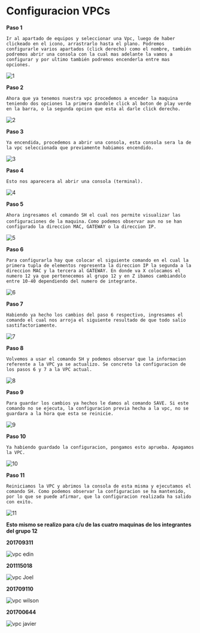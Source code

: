# Configuracion VPCs



**Paso 1**

`Ir al apartado de equipos y seleccionar una Vpc, luego de haber clickeado en el icono, arrastrarlo hasta el plano. Podremos configurarle varios apartados (click derecho) como el nombre, también podremos abrir una consola con la cual mas adelante la vamos a configurar y por ultimo también podremos encenderla entre mas opciones.` 

![1](https://github.com/Jodyannre/redes1_practica1_g12/blob/feature/javier/configuraciones/images/1.png?raw=true)



**Paso 2**

`Ahora que ya tenemos nuestra vpc procedemos a enceder la maquina teniendo dos opciones la primera dandole click al boton de play verde en la barra, o la segunda opcion que esta al darle click derecho.`

![2](https://github.com/Jodyannre/redes1_practica1_g12/blob/feature/javier/configuraciones/images/2.png?raw=true)

**Paso 3**

`Ya encendida, procedemos a abrir una consola, esta consola sera la de la vpc seleccionada que previamente habiamos encendido.`

![3](https://github.com/Jodyannre/redes1_practica1_g12/blob/feature/javier/configuraciones/images/3.png?raw=true)

**Paso 4**

`Esto nos aparecera al abrir una consola (terminal).`

![4](https://github.com/Jodyannre/redes1_practica1_g12/blob/feature/javier/configuraciones/images/4.png?raw=true)

**Paso 5**

`Ahora ingresamos el comando SH el cual nos permite visualizar las configuraciones de la maquina.` `Como podemos observar aun no se han configurado la direccion MAC, GATEWAY o la direccion IP.`

![5](https://github.com/Jodyannre/redes1_practica1_g12/blob/feature/javier/configuraciones/images/5.png?raw=true)

**Paso 6**

`Para configurarla hay que colocar el siguiente comando en el cual la primera tupla de elementos representa la direccion IP la segunda a la direccion MAC y la tercera al GATEWAY. En donde va X colocamos el numero 12 ya que pertenecemos al grupo 12 y en Z ibamos cambiandolo entre 10-40 dependiendo del numero de integrante.`

![6](https://github.com/Jodyannre/redes1_practica1_g12/blob/feature/javier/configuraciones/images/6.png?raw=true)

**Paso 7**

`Habiendo ya hecho los cambios del paso 6 respectivo, ingresamos el comando el cual nos arroja el siguiente resultado de que todo salio sastifactoriamente.`

![7](https://github.com/Jodyannre/redes1_practica1_g12/blob/feature/javier/configuraciones/images/7.png?raw=true)

**Paso 8**

`Volvemos a usar el comando SH y podemos observar que la informacion referente a la VPC ya se actualizo. Se concreto la configuracion de los pasos 6 y 7 a la VPC actual.`

![8](https://github.com/Jodyannre/redes1_practica1_g12/blob/feature/javier/configuraciones/images/8.png?raw=true)

**Paso 9**

`Para guardar los cambios ya hechos le damos al comando SAVE. Si este comando no se ejecuta, la configuracion previa hecha a la vpc, no se guardara a la hora que esta se reinicie.`

![9](https://github.com/Jodyannre/redes1_practica1_g12/blob/feature/javier/configuraciones/images/9.png?raw=true)

**Paso 10**

`Ya habiendo guardado la configuracion, pongamos esto aprueba. Apagamos la VPC.`

![10](https://github.com/Jodyannre/redes1_practica1_g12/blob/feature/javier/configuraciones/images/10.png?raw=true)

**Paso 11**

`Reiniciamos la VPC y abrimos la consola de esta misma y ejecutamos el comando SH. Como podemos observar la configuracion se ha mantenido, por lo que se puede afirmar, que la configuracion realizada ha salido con exito.`

![11](https://github.com/Jodyannre/redes1_practica1_g12/blob/feature/javier/configuraciones/images/11.png?raw=true)



**Esto mismo se realizo para c/u de las cuatro maquinas de los integrantes del grupo 12**



**201709311**

![vpc edin](https://github.com/Jodyannre/redes1_practica1_g12/blob/feature/javier/configuraciones/images/vpc%20edin.png)



**201115018**

![vpc Joel](https://github.com/Jodyannre/redes1_practica1_g12/blob/feature/javier/configuraciones/images/vpc%20Joel.png)



**201709110**

![vpc wilson](https://github.com/Jodyannre/redes1_practica1_g12/blob/feature/javier/configuraciones/images/vpc%20wilson.png)



**201700644**

![vpc javier](https://github.com/Jodyannre/redes1_practica1_g12/blob/feature/javier/configuraciones/images/image-20220817115339282.png?raw=true)